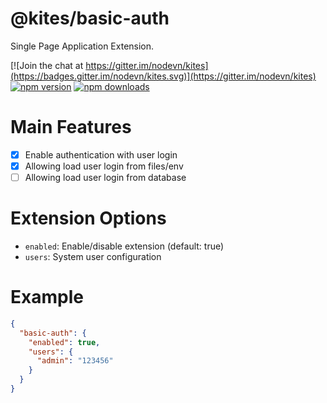# @kites/basic-auth

Single Page Application Extension.

[![Join the chat at https://gitter.im/nodevn/kites](https://badges.gitter.im/nodevn/kites.svg)](https://gitter.im/nodevn/kites)
[![npm version](https://img.shields.io/npm/v/@kites/core.svg?style=flat)](https://www.npmjs.com/package/@kites/core)
[![npm downloads](https://img.shields.io/npm/dm/@kites/core.svg)](https://www.npmjs.com/package/@kites/core)

Main Features
=============

* [x] Enable authentication with user login
* [x] Allowing load user login from files/env
* [ ] Allowing load user login from database

Extension Options
=================

* `enabled`: Enable/disable extension (default: true)
* `users`: System user configuration

Example
=======

```json
{
  "basic-auth": {
    "enabled": true,
    "users": {
      "admin": "123456"
    }
  }
}
```

